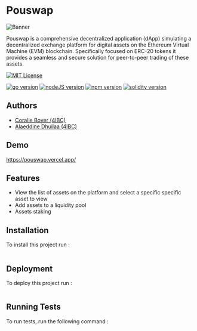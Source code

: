 # Pouswap

![Banner](https://socialify.git.ci/Alaeddine18/pa_4IBC/image?font=Source%20Code%20Pro&amp;language=1&amp;name=1&amp;pattern=Plus&amp;theme=Dark)

Pouswap is a comprehensive decentralized application (dApp) simulating a decentralized exchange platform for digital assets on the Ethereum Virtual Machine (EVM) blockchain. Specifically focused on ERC-20 tokens it provides a seamless and secure solution for peer-to-peer trading of these assets.

[![MIT License](https://img.shields.io/badge/License-MIT-green.svg)](https://choosealicense.com/licenses/mit/)

[![go version](https://img.shields.io/badge/go-v1.21.1-blue)](https://docs.soliditylang.org/en/v0.8.20/installing-solidity.html) [![nodeJS version](https://img.shields.io/badge/node-v18.17.0-blue)](https://nodejs.org/en/blog/release/v18.17.0) [![npm version](https://img.shields.io/badge/npm-v10.1.0-blue)](https://www.npmjs.com/package/npm/v/10.1.0) [![solidity version](https://img.shields.io/badge/solidity-v0.8.20-blue)](https://docs.soliditylang.org/en/v0.8.20/installing-solidity.html)
## Authors

- [Coralie Boyer (4IBC)](https://github.com/coralieBo/)
- [Alaeddine Dhuilaa (4IBC)](https://github.com/Alaeddine18/)

## Demo

https://pouswap.vercel.app/


## Features

- View the list of assets on the platform and select a specific specific asset to view
- Add assets to a liquidity pool
- Assets staking


## Installation

To install this project run :

```bash

```
    
## Deployment

To deploy this project run :

```bash

```


## Running Tests

To run tests, run the following command :

```bash

```

